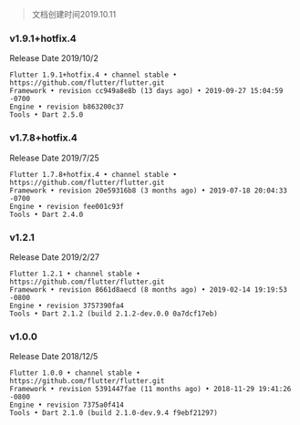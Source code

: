 > 文档创建时间2019.10.11

### v1.9.1+hotfix.4

Release Date 2019/10/2

```shell
Flutter 1.9.1+hotfix.4 • channel stable • https://github.com/flutter/flutter.git
Framework • revision cc949a8e8b (13 days ago) • 2019-09-27 15:04:59 -0700
Engine • revision b863200c37
Tools • Dart 2.5.0
```

### v1.7.8+hotfix.4

Release Date 2019/7/25

```shell
Flutter 1.7.8+hotfix.4 • channel stable • https://github.com/flutter/flutter.git
Framework • revision 20e59316b8 (3 months ago) • 2019-07-18 20:04:33 -0700
Engine • revision fee001c93f
Tools • Dart 2.4.0
```

### v1.2.1

Release Date 2019/2/27

```shell
Flutter 1.2.1 • channel stable • https://github.com/flutter/flutter.git
Framework • revision 8661d8aecd (8 months ago) • 2019-02-14 19:19:53 -0800
Engine • revision 3757390fa4
Tools • Dart 2.1.2 (build 2.1.2-dev.0.0 0a7dcf17eb)
```

### v1.0.0

Release Date 2018/12/5

```shell
Flutter 1.0.0 • channel stable • https://github.com/flutter/flutter.git
Framework • revision 5391447fae (11 months ago) • 2018-11-29 19:41:26 -0800
Engine • revision 7375a0f414
Tools • Dart 2.1.0 (build 2.1.0-dev.9.4 f9ebf21297)
```

